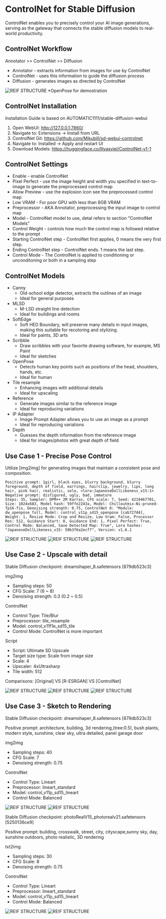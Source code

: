 # ControlNet for Stable Diffusion 

ControlNet enables you to precisely control your AI image generations, serving as the gateway that connects the stable diffusion models to real-world productivity.

## ControlNet Workflow

Annotator >> ControlNet >> Diffusion

- Annotator - extracts information from images for use by ControlNet
- ControlNet - uses this information to guide the diffusion process
- Diffusion - generates images as directed by ControlNet

![REIF STRUCTURE](img/controlnet_workflow.jpg)
*OpenPose for demostration

## ControlNet Installation

Installation Guide is based on AUTOMATIC1111/stable-diffusion-webui

1. Open WebUI: http://127.0.0.1:7860/
2. Navigate to: Extensions -> Install from URL
3. ControlNet Git: https://github.com/Mikubill/sd-webui-controlnet
4. Navigate to: Installed ->  Apply and restart UI
5. Download Models: https://huggingface.co/lllyasviel/ControlNet-v1-1

## ControlNet Settings

- Enable - enable ControlNet
- Pixel Perfect - use the image height and width you specified in text-to-image to generate the preprocessed control map
- Allow Preview - use the explosion icon see the preprocessed control map
- Low VRAM - For poor GPU with less than 8GB VRAM
- Preprocessor - AKA Annotator, preprocessing the input image to control map
- Model - ControlNet model to use, detal refers to section "ControlNet Models"
- Control Weight - controls how much the control map is followed relative to the prompt
- Starting ControlNet step - ControlNet first applies, 0 means the very first step.
- Ending ControlNet step - ControlNet ends. 1 means the last step.
- Control Mode - The ControlNet is applied to conditioning or unconditoning or both in a sampling step

## ControlNet Models

- Canny
    - Old-school edge detector, extracts the outlines of an image
    - Ideal for general purposes
- MLSD
    - M-LSD straight line detection
    - Ideal for buildings and rooms
- SoftEdge
    - Soft HED Boundary, will preserve many details in input images, making this suitable for recoloring and stylizing. 
    - Ideal for paints, 3D arts
- Scribble
    - Draw scribbles with your favorite drawing software, for example, MS Paint
    - Ideal for sketches
- OpenPose
    - Detects human key points such as positions of the head, shoulders, hands, etc. 
    - Ideal for human
- Tile resample
    - Enhancing images with additional details
    - Ideal for upscaling
- Reference
    - Generate images similar to the reference image
    - Ideal for reproducing variations
- IP Adapter
    - Image Prompt Adapter allows you to use an image as a prompt
    - Ideal for reproducing variations
- Depth
    - Guesses the depth information from the reference image 
    - Ideal for images/photos with great depth of field

## Use Case 1 - Precise Pose Control 

Utilize [img2img] for generating images that maintain a consistent pose and composition.
```
Positive prompt: 1girl, black eyes, blurry background, blurry foreground, depth of field, earrings, hairclip, jewelry, lips, long hair, pink hair, realistic, solo, <lora:JapaneseDollLikeness_v15:1>
Negative prompt: disfigured, ugly, bad, immature
Steps: 35, Sampler: DPM++ 2M Karras, CFG scale: 7, Seed: 4219467701, Size: 1024x683, Model hash: 59ffe2243a, Model: Chilloutmix-Ni-pruned-fp16-fix, Denoising strength: 0.75, ControlNet 0: "Module: dw_openpose_full, Model: control_v11p_sd15_openpose [cab727d4], Weight: 1, Resize Mode: Crop and Resize, Low Vram: False, Processor Res: 512, Guidance Start: 0, Guidance End: 1, Pixel Perfect: True, Control Mode: Balanced, Save Detected Map: True", Lora hashes: "JapaneseDollLikeness_v15: 50b3f6a2ecf7", Version: v1.6.1
```
![REIF STRUCTURE](img/controlnet_openpose_demo1.jpg)
![REIF STRUCTURE](img/controlnet_openpose_demo2.png)
![REIF STRUCTURE](img/controlnet_openpose_demo3.png)

## Use Case 2 - Upscale with detail

Stable Diffusion checkpoint: dreamshaper_8.safetensors [879db523c3]

img2img
- Sampling steps: 50
- CFG Scale: 7 (6 ~ 8)
- Denoising strength: 0.3 (0.2 ~ 0.5)

ControlNet
- Control Type: Tile/Blur
- Preprocessor: tile_resample
- Model: control_v11f1e_sd15_tile
- Control Mode: ControlNet is more important

Script
- Script: Ultimate SD Upscale
- Target size type: Scale from image size
- Scale: 4
- Upscaler: 4xUltrasharp
- Tile width: 512

Comparisons: [Original] VS [R-ESRGAN] VS [ControlNet]

![REIF STRUCTURE](img/controlnet_upscale_demo1.png)
![REIF STRUCTURE](img/controlnet_upscale_demo2.png)
![REIF STRUCTURE](img/controlnet_upscale_demo3.png)


## Use Case 3 - Sketch to Rendering

Stable Diffusion checkpoint: dreamshaper_8.safetensors [879db523c3]

Positive prompt: architecture, building, 3d rendering,(tree:0.5), bush plants, modern style, sunshine, clear sky, ultra detailed, panel garage door

img2img
- Sampling steps: 40
- CFG Scale: 7
- Denoising strength: 0.75

ControlNet
- Control Type: Lineart
- Preprocessor: lineart_standard
- Model: control_v11p_sd15_lineart
- Control Mode: Balanced

![REIF STRUCTURE](img/controlnet_rendering_demo1.jpg)
![REIF STRUCTURE](img/controlnet_rendering_demo2.png)

Stable Diffusion checkpoint: photoRealV15_photorealv21.safetensors [5250136ce9]

Positive prompt: building, crosswalk, street, city, cityscape,sunny sky, day, sunshine outdoors,  photo realistic, 3D rendering

txt2img
- Sampling steps: 30
- CFG Scale: 8
- Denoising strength: 0.75

ControlNet
- Control Type: Lineart
- Preprocessor: lineart_standard
- Model: control_v11p_sd15_lineart
- Control Mode: Balanced

![REIF STRUCTURE](img/controlnet_rendering_demo3.png)
![REIF STRUCTURE](img/controlnet_rendering_demo4.png)